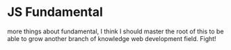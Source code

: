 # JS Fundamental

more things about fundamental, I think I should master the root of this to be able to grow another branch of knowledge web development field. Fight!
